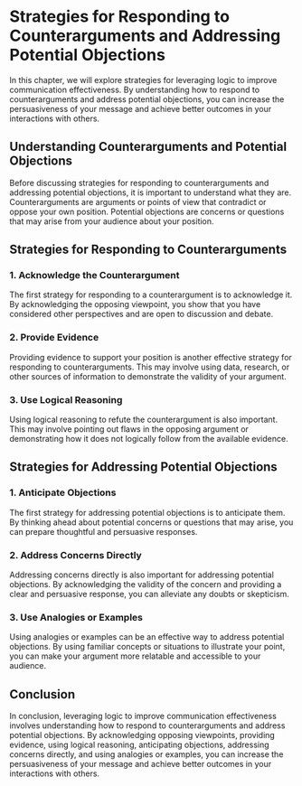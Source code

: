 Strategies for Responding to Counterarguments and Addressing Potential Objections
=====================================================================================================================================================

In this chapter, we will explore strategies for leveraging logic to improve communication effectiveness. By understanding how to respond to counterarguments and address potential objections, you can increase the persuasiveness of your message and achieve better outcomes in your interactions with others.

Understanding Counterarguments and Potential Objections
-------------------------------------------------------

Before discussing strategies for responding to counterarguments and addressing potential objections, it is important to understand what they are. Counterarguments are arguments or points of view that contradict or oppose your own position. Potential objections are concerns or questions that may arise from your audience about your position.

Strategies for Responding to Counterarguments
---------------------------------------------

### 1. Acknowledge the Counterargument

The first strategy for responding to a counterargument is to acknowledge it. By acknowledging the opposing viewpoint, you show that you have considered other perspectives and are open to discussion and debate.

### 2. Provide Evidence

Providing evidence to support your position is another effective strategy for responding to counterarguments. This may involve using data, research, or other sources of information to demonstrate the validity of your argument.

### 3. Use Logical Reasoning

Using logical reasoning to refute the counterargument is also important. This may involve pointing out flaws in the opposing argument or demonstrating how it does not logically follow from the available evidence.

Strategies for Addressing Potential Objections
----------------------------------------------

### 1. Anticipate Objections

The first strategy for addressing potential objections is to anticipate them. By thinking ahead about potential concerns or questions that may arise, you can prepare thoughtful and persuasive responses.

### 2. Address Concerns Directly

Addressing concerns directly is also important for addressing potential objections. By acknowledging the validity of the concern and providing a clear and persuasive response, you can alleviate any doubts or skepticism.

### 3. Use Analogies or Examples

Using analogies or examples can be an effective way to address potential objections. By using familiar concepts or situations to illustrate your point, you can make your argument more relatable and accessible to your audience.

Conclusion
----------

In conclusion, leveraging logic to improve communication effectiveness involves understanding how to respond to counterarguments and address potential objections. By acknowledging opposing viewpoints, providing evidence, using logical reasoning, anticipating objections, addressing concerns directly, and using analogies or examples, you can increase the persuasiveness of your message and achieve better outcomes in your interactions with others.
